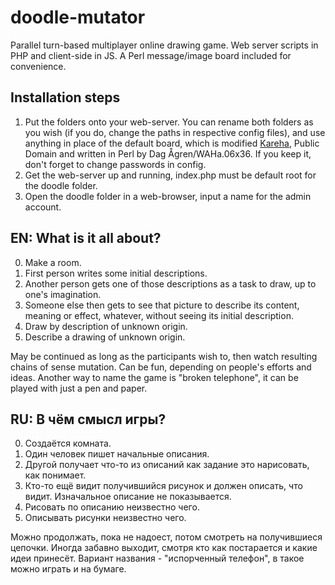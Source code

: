 ﻿# doodle-mutator

Parallel turn-based multiplayer online drawing game.
Web server scripts in PHP and client-side in JS.
A Perl message/image board included for convenience.

## Installation steps

1. Put the folders onto your web-server. You can rename both folders as you wish (if you do, change the paths in respective config files), and use anything in place of the default board, which is modified [Kareha](http://wakaba.c3.cx/s/web/wakaba_kareha), Public Domain and written in Perl by Dag Ågren/WAHa.06x36. If you keep it, don't forget to change passwords in config.
2. Get the web-server up and running, index.php must be default root for the doodle folder.
3. Open the doodle folder in a web-browser, input a name for the admin account.

## EN: What is it all about?

0. Make a room.
1. First person writes some initial descriptions.
2. Another person gets one of those descriptions as a task to draw, up to one's imagination.
3. Someone else then gets to see that picture to describe its content, meaning or effect, whatever, without seeing its initial description.
4. Draw by description of unknown origin.
5. Describe a drawing of unknown origin.

May be continued as long as the participants wish to, then watch resulting chains of sense mutation.
Can be fun, depending on people's efforts and ideas.
Another way to name the game is "broken telephone", it can be played with just a pen and paper.

## RU: В чём смысл игры?

0. Создаётся комната.
1. Один человек пишет начальные описания.
2. Другой получает что-то из описаний как задание это нарисовать, как понимает.
3. Кто-то ещё видит получившийся рисунок и должен описать, что видит. Изначальное описание не показывается.
4. Рисовать по описанию неизвестно чего.
5. Описывать рисунки неизвестно чего.

Можно продолжать, пока не надоест, потом смотреть на получившиеся цепочки.
Иногда забавно выходит, смотря кто как постарается и какие идеи принесёт.
Вариант названия - "испорченный телефон", в такое можно играть и на бумаге.
